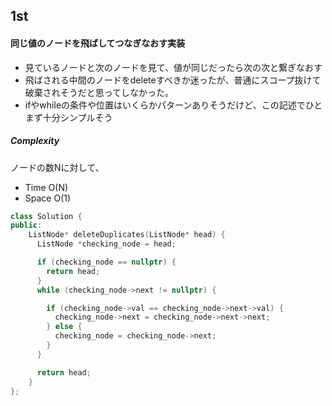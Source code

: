 ## 1st
#### 同じ値のノードを飛ばしてつなぎなおす実装
- 見ているノードと次のノードを見て、値が同じだったら次の次と繋ぎなおす
- 飛ばされる中間のノードをdeleteすべきか迷ったが、普通にスコープ抜けて破棄されそうだと思ってしなかった。
- ifやwhileの条件や位置はいくらかパターンありそうだけど、この記述でひとまず十分シンプルそう

##### Complexity
ノードの数Nに対して、
- Time O(N)  
- Space O(1)
  
```C++
class Solution {
public:
    ListNode* deleteDuplicates(ListNode* head) {
      ListNode *checking_node = head;

      if (checking_node == nullptr) {
        return head;
      }
      while (checking_node->next != nullptr) {

        if (checking_node->val == checking_node->next->val) {
          checking_node->next = checking_node->next->next;
        } else {
          checking_node = checking_node->next;
        }
      }

      return head;
    }
};
```
